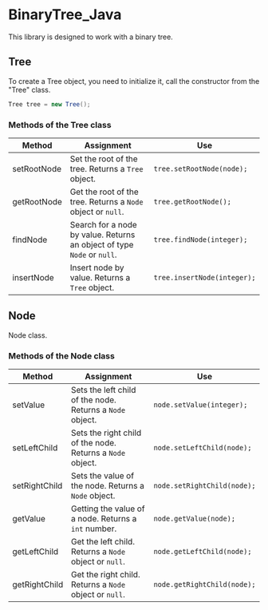 # BinaryTree_Java

This library is designed to work with a binary tree.

## Tree

To create a Tree object, you need to initialize it, call the constructor from the "Tree" class.

```java
Tree tree = new Tree();
```

### Methods of the Tree class

| Method | Assignment | Use |
| - | - | - |
| setRootNode | Set the root of the tree. Returns a ```Tree``` object. | ```tree.setRootNode(node);``` |
| getRootNode | Get the root of the tree. Returns a ```Node``` object or ```null```. | ```tree.getRootNode();``` |
| findNode | Search for a node by value. Returns an object of type ```Node``` or ```null```. | ```tree.findNode(integer);``` |
| insertNode | Insert node by value. Returns a ```Tree``` object. | ```tree.insertNode(integer);``` |

## Node

Node class.

### Methods of the Node class
| Method | Assignment | Use |
| - | - | - |
| setValue | Sets the left child of the node. Returns a ```Node``` object. | ```node.setValue(integer);``` |
| setLeftChild | Sets the right child of the node. Returns a ```Node``` object. | ```node.setLeftChild(node);``` |
| setRightChild | Sets the value of the node. Returns a ```Node``` object. | ```node.setRightChild(node);``` |
| getValue | Getting the value of a node. Returns a ```int``` number. | ```node.getValue(node);``` |
| getLeftChild | Get the left child. Returns a ```Node``` object or ```null```. | ```node.getLeftChild(node);``` |
| getRightChild | Get the right child. Returns a ```Node``` object or ```null```. | ```node.getRightChild(node);``` |
